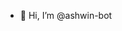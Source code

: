 - 👋 Hi, I’m @ashwin-bot
<!---
ashwin-bot/ashwin-bot is a ✨ special ✨ repository because its `README.md` (this file) appears on your GitHub profile.
You can click the Preview link to take a look at your changes.
--->
